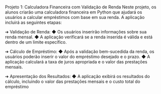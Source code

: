 Projeto 1: Calculadora Financeira com Validação de Renda
Neste projeto, os alunos criarão uma calculadora financeira em Python que ajudará os
usuários a calcular empréstimos com base em sua renda. A aplicação incluirá as seguintes
etapas:

➔ Validação de Renda:
◆ Os usuários inserirão informações sobre sua renda mensal.
◆ A aplicação verificará se a renda inserida é válida e está dentro de um limite
específico.

➔ Cálculo de Empréstimo:
◆ Após a validação bem-sucedida da renda, os usuários poderão inserir o valor
do empréstimo desejado e o prazo.
◆ A aplicação calculará a taxa de juros apropriada e o valor das prestações
mensais.

➔ Apresentação dos Resultados:
◆ A aplicação exibirá os resultados do cálculo, incluindo o valor das prestações
mensais e o custo total do empréstimo
